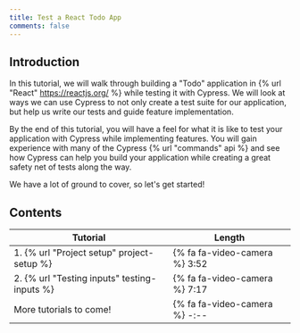 ```yaml
---
title: Test a React Todo App
comments: false
---
```


## Introduction

In this tutorial, we will walk through building a "Todo" application in {% url "React" https://reactjs.org/ %} while testing it with Cypress. We will look at ways we can use Cypress to not only create a test suite for our application, but help us write our tests and guide feature implementation.

By the end of this tutorial, you will have a feel for what it is like to test your application with Cypress while implementing features. You will gain experience with many of the Cypress {% url "commands" api %} and see how Cypress can help you build your application while creating a great safety net of tests along the way.

We have a lot of ground to cover, so let's get started!

## Contents

| Tutorial | Length|
| -- | -- |
| 1. {% url "Project setup" project-setup %} | {% fa fa-video-camera %} 3:52 |
| 2. {% url "Testing inputs" testing-inputs %} | {% fa fa-video-camera %} 7:17 |
| More tutorials to come! | {% fa fa-video-camera %} -:--|
